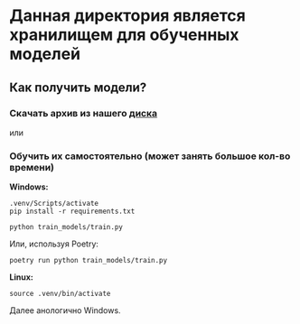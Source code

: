# Данная директория является хранилищем для обученных моделей

## Как получить модели?

### Скачать архив из нашего [диска](https://yandex.ru)

или

### Обучить их самостоятельно (может занять большое кол-во времени)

<strong>Windows:</strong>
```
.venv/Scripts/activate
pip install -r requirements.txt
```
```
python train_models/train.py
```
Или, используя Poetry:
```
poetry run python train_models/train.py
```
<strong>Linux:</strong>
```
source .venv/bin/activate
```
Далее анологично Windows.
